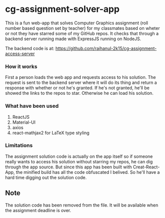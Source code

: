 # cg-assignment-solver-app

This is a fun web-app that solves Computer Graphics assignment (roll number based question set by teacher) for my classmates based on wheter or not they have starred some of my GitHub repos. It checks that through a backend server running made with ExpressJS running on NodeJS.

The backend code is at: https://github.com/raihanul-2k15/cg-assignment-access-server

### How it works

First a person loads the web app and requests access to his solution. The request is sent to the backend server where it will do its thing and return a response with whether or not he's granted. If he's not granted, he'll be showed the links to the repos to star. Otherwise he can load his solution.

### What have been used

1. ReactJS
2. Material-UI
3. axios
4. react-mathjax2 for LaTeX type styling

### Limitations
The assignment solution code is actually on the app itself so if someone really wants to access his solution without starring my repos, he can dig through the app source.
But since this app has been built with Creat-React-App, the minified build has all the code obfuscated I belived. So he'll have a hard time digging out the solution code.

## Note

The solution code has been removed from the file. It will be available when the assignment deadline is over.